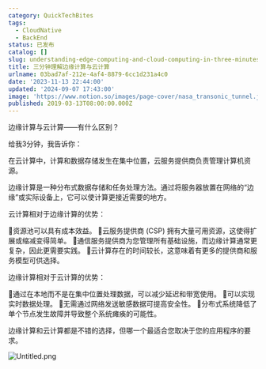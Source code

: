 ```yaml
---
category: QuickTechBites
tags:
  - CloudNative
  - BackEnd
status: 已发布
catalog: []
slug: understanding-edge-computing-and-cloud-computing-in-three-minutes
title: 三分钟理解边缘计算与云计算
urlname: 03bad7af-212e-4af4-8879-6cc1d231a4c0
date: '2023-11-13 22:44:00'
updated: '2024-09-07 17:43:00'
image: 'https://www.notion.so/images/page-cover/nasa_transonic_tunnel.jpg'
published: 2019-03-13T08:00:00.000Z
---
```


边缘计算与云计算——有什么区别？


给我3分钟，我告诉你：


在云计算中，计算和数据存储发生在集中位置，云服务提供商负责管理计算机资源。


边缘计算是一种分布式数据存储和任务处理方法。通过将服务器放置在网络的“边缘”或实际设备上，它可以使计算更接近需要的地方。


云计算相对于边缘计算的优势：


🔹资源池可以具有成本效益。
🔹云服务提供商 (CSP) 拥有大量可用资源，这使得扩展或缩减变得简单。
🔹通信服务提供商为您管理所有基础设施，而边缘计算通常更复杂，因此更需要实践。
🔹云计算存在的时间较长，这意味着有更多的提供商和服务模型可供选择。


边缘计算相对于云计算的优势：


🔸通过在本地而不是在集中位置处理数据，可以减少延迟和带宽使用。
🔸可以实现实时数据处理。
🔸无需通过网络发送敏感数据可提高安全性。
🔸分布式系统降低了单个节点发生故障并导致整个系统瘫痪的可能性。


边缘计算和云计算都是不错的选择，但哪一个最适合您取决于您的应用程序的要求。


![Untitled.png](https://prod-files-secure.s3.us-west-2.amazonaws.com/5d24fe63-e567-4804-86f9-9fdc62e13082/13581d9b-f241-4af1-9995-cb87504adaf1/Untitled.png?X-Amz-Algorithm=AWS4-HMAC-SHA256&X-Amz-Content-Sha256=UNSIGNED-PAYLOAD&X-Amz-Credential=ASIAZI2LB4664QELO4WO%2F20250203%2Fus-west-2%2Fs3%2Faws4_request&X-Amz-Date=20250203T053704Z&X-Amz-Expires=3600&X-Amz-Security-Token=IQoJb3JpZ2luX2VjEPL%2F%2F%2F%2F%2F%2F%2F%2F%2F%2FwEaCXVzLXdlc3QtMiJGMEQCIE6%2FqpWNPzv7HEG5mmeVhLV%2F2JxYkFSDG62GN6z%2FlyTMAiBglAhlAxha3vjODDNd%2B7GMdogEeTGXePmSERhRi%2FFM%2BiqIBAj7%2F%2F%2F%2F%2F%2F%2F%2F%2F%2F8BEAAaDDYzNzQyMzE4MzgwNSIMPjYinw2XRMQU2SP5KtwDqFsp9gySZ5qbKCheoDR9rf%2FgiCQojwGhrN%2BJKuB3DhHUXeP2OgQOygJr3QrTPTs0bwLO1b%2B5izqCnahz7s9d5SB8QpJ2BiXz5rEnMqX8LruWjtLY16dVYATqoEXPyjZ2VjCr7iJT8P2kxWV%2B7Jbrxz3fftdfYS7OYVeKsfdcG4lkLgpJDHlZSWW2VQ%2FqxakRs5MM9XowbThqz8SpnECaL0g%2BmczZAxwcOBUKSZn9hPJoBwdXsKYBWlOmZTfwEAHZou2i%2FiEiVLE49TanPNlDRWw4aH3hbhJN41XcozY6p99O46XRmWwoAJcL5evqrAm%2BAWwn74TdkcG3LzTFpHVB3iljO4xNgvLl4KumJfqDBbKfi%2FsxUklKHp2qBfVyNopqUpbG237owfBVuBhL8Y4Nia%2BEqM0m%2B2W5lTZi6CdX2GgES27r3X4i%2F%2BTnZV9GMAACmDWjMIc5%2Bhrla%2B%2BWqKxl9tZEiFfwE1ssa1J0E0IUtVmpuayCE62MqeKDwIESnqLVfXma%2BOOc%2BGLbaCK6eoj1LaMpZ7rl%2FoLDfxPS0a5LinCX49n1q9Z1M05ClbcB7FllJ5Myx7nrox3ZLKn3XTsLd0mGYKJ5PIddkmizkW9VPWbEDsZDShfOlk51eh8wiL%2BAvQY6pgGmlqBHsns2cBelHu8B3whBsAJJzyP8xD500H6UFpSMmmY78HDQniTT%2BWeos%2F3UKk%2B2okJms6mNaM9ndhQbxyar4%2FXw0aBIHoTBClxtF3UN3NLU2HglA1kCSTKBrG8Q4Mc0nxRHveoDKODNCmDPEgVzj%2FMxZ5hTSK1m19%2BObwbX2uGjNRU5KcsYOih8zRFMwbOZhvysrQ%2BhMYyW1ZkasUZBh7A4HLkr&X-Amz-Signature=9f6f8d66c5b138ada93456ceede4b64c8804787a67d88e7760750801e65a0d0f&X-Amz-SignedHeaders=host&x-id=GetObject)

